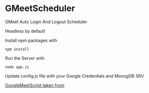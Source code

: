# GMeetScheduler

GMeet Auto Login And Logout Scheduler

Headless by default

Install npm packages with 

    npm install

Run the Server with 

    node app.js

Update config.js file with your Google Credentials and MonogDB SRV

[GoogleMeetScript taken from](https://github.com/AmanRaj1608/Google-Meet-Scheduler/blob/master/google-meet.js)
